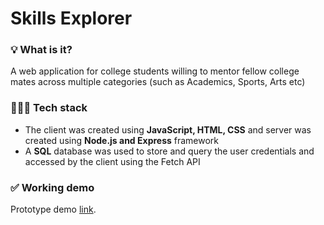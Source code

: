 # Skills Explorer 
### 💡 What is it?
A web application for college students willing to mentor fellow college mates across multiple categories (such as Academics, Sports, Arts etc)

### 👩🏻‍💻 Tech stack
- The client was created using **JavaScript, HTML, CSS** and server was created using **Node.js and Express** framework
- A **SQL** database was used to store and query the user credentials and accessed by the client using the Fetch API


### ✅ Working demo
Prototype demo [link](https://github.com/shrutid02/skills_explorer/assets/42238433/76669388-cc2f-46e8-ba61-646e30e7153f).

